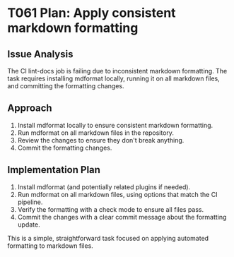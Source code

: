 # T061 Plan: Apply consistent markdown formatting

## Issue Analysis

The CI lint-docs job is failing due to inconsistent markdown formatting. The task
requires installing mdformat locally, running it on all markdown files, and committing
the formatting changes.

## Approach

1. Install mdformat locally to ensure consistent markdown formatting.
1. Run mdformat on all markdown files in the repository.
1. Review the changes to ensure they don't break anything.
1. Commit the formatting changes.

## Implementation Plan

1. Install mdformat (and potentially related plugins if needed).
1. Run mdformat on all markdown files, using options that match the CI pipeline.
1. Verify the formatting with a check mode to ensure all files pass.
1. Commit the changes with a clear commit message about the formatting update.

This is a simple, straightforward task focused on applying automated formatting to
markdown files.
